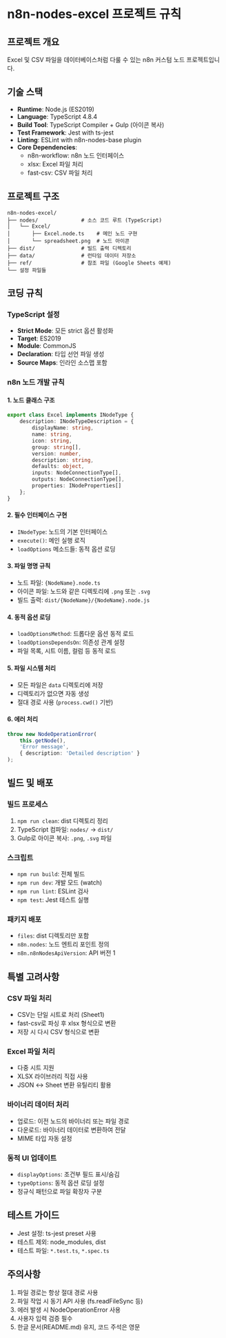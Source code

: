# n8n-nodes-excel 프로젝트 규칙

## 프로젝트 개요
Excel 및 CSV 파일을 데이터베이스처럼 다룰 수 있는 n8n 커스텀 노드 프로젝트입니다.

## 기술 스택
- **Runtime**: Node.js (ES2019)
- **Language**: TypeScript 4.8.4
- **Build Tool**: TypeScript Compiler + Gulp (아이콘 복사)
- **Test Framework**: Jest with ts-jest
- **Linting**: ESLint with n8n-nodes-base plugin
- **Core Dependencies**:
  - n8n-workflow: n8n 노드 인터페이스
  - xlsx: Excel 파일 처리
  - fast-csv: CSV 파일 처리

## 프로젝트 구조
```
n8n-nodes-excel/
├── nodes/              # 소스 코드 루트 (TypeScript)
│   └── Excel/
│       ├── Excel.node.ts    # 메인 노드 구현
│       └── spreadsheet.png  # 노드 아이콘
├── dist/               # 빌드 출력 디렉토리
├── data/               # 런타임 데이터 저장소
├── ref/                # 참조 파일 (Google Sheets 예제)
└── 설정 파일들
```

## 코딩 규칙

### TypeScript 설정
- **Strict Mode**: 모든 strict 옵션 활성화
- **Target**: ES2019
- **Module**: CommonJS
- **Declaration**: 타입 선언 파일 생성
- **Source Maps**: 인라인 소스맵 포함

### n8n 노드 개발 규칙

#### 1. 노드 클래스 구조
```typescript
export class Excel implements INodeType {
    description: INodeTypeDescription = {
        displayName: string,
        name: string,
        icon: string,
        group: string[],
        version: number,
        description: string,
        defaults: object,
        inputs: NodeConnectionType[],
        outputs: NodeConnectionType[],
        properties: INodeProperties[]
    };
}
```

#### 2. 필수 인터페이스 구현
- `INodeType`: 노드의 기본 인터페이스
- `execute()`: 메인 실행 로직
- `loadOptions` 메소드들: 동적 옵션 로딩

#### 3. 파일 명명 규칙
- 노드 파일: `{NodeName}.node.ts`
- 아이콘 파일: 노드와 같은 디렉토리에 `.png` 또는 `.svg`
- 빌드 출력: `dist/{NodeName}/{NodeName}.node.js`

#### 4. 동적 옵션 로딩
- `loadOptionsMethod`: 드롭다운 옵션 동적 로드
- `loadOptionsDependsOn`: 의존성 관계 설정
- 파일 목록, 시트 이름, 컬럼 등 동적 로드

#### 5. 파일 시스템 처리
- 모든 파일은 `data` 디렉토리에 저장
- 디렉토리가 없으면 자동 생성
- 절대 경로 사용 (`process.cwd()` 기반)

#### 6. 에러 처리
```typescript
throw new NodeOperationError(
    this.getNode(),
    'Error message',
    { description: 'Detailed description' }
);
```

## 빌드 및 배포

### 빌드 프로세스
1. `npm run clean`: dist 디렉토리 정리
2. TypeScript 컴파일: `nodes/` → `dist/`
3. Gulp로 아이콘 복사: `.png`, `.svg` 파일

### 스크립트
- `npm run build`: 전체 빌드
- `npm run dev`: 개발 모드 (watch)
- `npm run lint`: ESLint 검사
- `npm test`: Jest 테스트 실행

### 패키지 배포
- `files`: dist 디렉토리만 포함
- `n8n.nodes`: 노드 엔트리 포인트 정의
- `n8n.n8nNodesApiVersion`: API 버전 1

## 특별 고려사항

### CSV 파일 처리
- CSV는 단일 시트로 처리 (Sheet1)
- fast-csv로 파싱 후 xlsx 형식으로 변환
- 저장 시 다시 CSV 형식으로 변환

### Excel 파일 처리
- 다중 시트 지원
- XLSX 라이브러리 직접 사용
- JSON ↔ Sheet 변환 유틸리티 활용

### 바이너리 데이터 처리
- 업로드: 이전 노드의 바이너리 또는 파일 경로
- 다운로드: 바이너리 데이터로 변환하여 전달
- MIME 타입 자동 설정

### 동적 UI 업데이트
- `displayOptions`: 조건부 필드 표시/숨김
- `typeOptions`: 동적 옵션 로딩 설정
- 정규식 패턴으로 파일 확장자 구분

## 테스트 가이드
- Jest 설정: ts-jest preset 사용
- 테스트 제외: node_modules, dist
- 테스트 파일: `*.test.ts`, `*.spec.ts`

## 주의사항
1. 파일 경로는 항상 절대 경로 사용
2. 파일 작업 시 동기 API 사용 (fs.readFileSync 등)
3. 에러 발생 시 NodeOperationError 사용
4. 사용자 입력 검증 필수
5. 한글 문서(README.md) 유지, 코드 주석은 영문